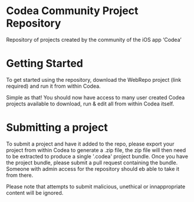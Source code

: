 # Codea Community Project Repository
Repository of projects created by the community of the iOS app ‘Codea’

# Getting Started
To get started using the repository, download the WebRepo project (link required) and run it from within Codea.

Simple as that! You should now have access to many user created Codea projects available to download, run & edit all from within Codea itself.

# Submitting a project
To submit a project and have it added to the repo, please export your project from within Codea to generate a .zip file, the zip file will then need to be extracted to produce a single '.codea' project bundle.
Once you have the project bundle, please submit a pull request containing the bundle. Someone with admin access for the repository should eb able to take it from there.

Please note that attempts to submit malicious, unethical or innappropriate content will be ignored.
